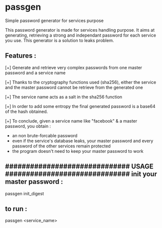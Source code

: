 # passgen
Simple password generator for services purpose

This password generator is made for services handling purpose.
It aims at generating, retrieving a strong and independant password for each service you use.
This generator is a solution to leaks problem. 

Features :
----------

[+] Generate and retrieve very complex passwords from one master password and a service name

[+] Thanks to the cryptography functions used (sha256), either 
the service and the master password cannot be retrieve from the generated one

[+] The service name acts as a salt in the sha256 function

[+] In order to add some entropy the final generated password is a base64 of the 
hash obtained. 

[+] To conclude, given a service name like "facebook" & a master password, you obtain :

- an non brute-forcable password 
- even if the service's database leaks, your master password and every password of 
the other services remain protected
- the program doesn't need to keep your master password to work

############################## USAGE ############################## 
init your master password : 
---------------------------
passgen init_digest

to run :
--------
passgen <service_name>

